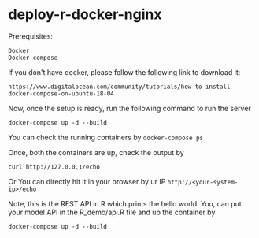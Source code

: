 # deploy-r-docker-nginx

Prerequisites:

    Docker
    Docker-compose

If you don't have docker, please follow the following link to download it:

```https://www.digitalocean.com/community/tutorials/how-to-install-docker-compose-on-ubuntu-18-04```

Now, once the setup is ready, run the following command to run the server

```docker-compose up -d --build```


You can check the running containers by
```docker-compose ps```

Once, both the containers are up, check the output by

```curl http://127.0.0.1/echo```

Or You can directly hit it in your browser by ur IP
```http://<your-system-ip>/echo```

Note, this is the REST API in R which prints the hello world.
You, can put your model API in the R_demo/api.R file and up the container by

```docker-compose up -d --build```

